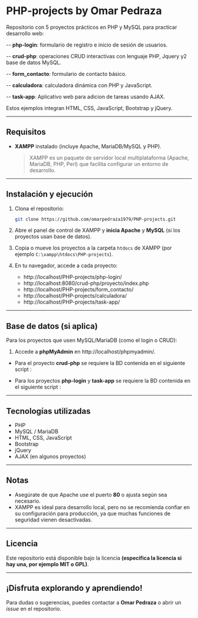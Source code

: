 
# PHP‑projects by Omar Pedraza

Repositorio con 5 proyectos prácticos en PHP y MySQL para practicar desarrollo web:

-- **php-login**: formulario de registro e inicio de sesión de usuarios.

-- **crud-php**: operaciones CRUD interactivas con lenguaje PHP, Jquery y2 base de datos MySQL.

-- **form_contacto**: formulario de contacto básico.

-- **calculadora**: calculadora dinámica con PHP y JavaScript.

-- **task-app**: Aplicativo web para adicion de tareas usando AJAX.

Estos ejemplos integran HTML, CSS, JavaScript, Bootstrap y jQuery.

---

##  Requisitos

- **XAMPP** instalado (incluye Apache, MariaDB/MySQL y PHP).  
  > XAMPP es un paquete de servidor local multiplataforma (Apache, MariaDB, PHP, Perl) que facilita configurar un entorno de desarrollo.

---

##  Instalación y ejecución

1. Clona el repositorio:

   ```bash
   git clone https://github.com/omarpedraza1979/PHP-projects.git
   ```

2. Abre el panel de control de XAMPP y **inicia Apache** y **MySQL** (si los proyectos usan base de datos).

3. Copia o mueve los proyectos a la carpeta `htdocs` de XAMPP (por ejemplo `C:\xampp\htdocs\PHP-projects`).

4. En tu navegador, accede a cada proyecto:

   - http://localhost/PHP-projects/php-login/
   - http://localhost:8080/crud-php/proyecto/index.php
   - http://localhost/PHP-projects/form_contacto/
   - http://localhost/PHP-projects/calculadora/
   - http://localhost/PHP-projects/task-app/

---

##  Base de datos (si aplica)

Para los proyectos que usen MySQL/MariaDB (como el login o CRUD):

1. Accede a **phpMyAdmin** en http://localhost/phpmyadmin/.

- Para el proyecto **crud-php** se requiere la BD contenida en el siguiente script :

- Para los proyectos **php-login** y **task-app** se requiere la BD contenida en el siguiente script :


---

##  Tecnologías utilizadas

- PHP
- MySQL / MariaDB
- HTML, CSS, JavaScript
- Bootstrap
- jQuery
- AJAX (en algunos proyectos)

---

##  Notas

- Asegúrate de que Apache use el puerto **80** o ajusta según sea necesario.  
- XAMPP es ideal para desarrollo local, pero no se recomienda confiar en su configuración para producción, ya que muchas funciones de seguridad vienen desactivadas.

---

##  Licencia

Este repositorio está disponible bajo la licencia **(especifica la licencia si hay una, por ejemplo MIT o GPL)**.

---

##  ¡Disfruta explorando y aprendiendo!

Para dudas o sugerencias, puedes contactar a **Omar Pedraza** o abrir un *issue* en el repositorio.
